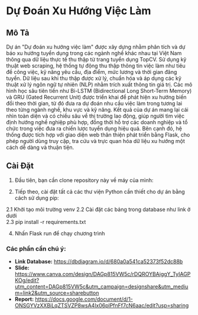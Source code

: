 # Dự Đoán Xu Hướng Việc Làm

## Mô Tả

Dự án "Dự đoán xu hướng việc làm" được xây dựng nhằm phân tích và dự báo xu hướng tuyển dụng trong các ngành nghề khác nhau tại Việt Nam thông qua dữ liệu thực tế thu thập từ trang tuyển dụng TopCV. Sử dụng kỹ thuật web scraping, hệ thống tự động thu thập thông tin việc làm như tiêu đề công việc, kỹ năng yêu cầu, địa điểm, mức lương và thời gian đăng tuyển. Dữ liệu sau khi thu thập được xử lý, chuẩn hóa và áp dụng các kỹ thuật xử lý ngôn ngữ tự nhiên (NLP) nhằm trích xuất thông tin giá trị. Các mô hình học sâu tiên tiến như Bi-LSTM (Bidirectional Long Short-Term Memory) và GRU (Gated Recurrent Unit) được triển khai để phát hiện xu hướng biến đổi theo thời gian, từ đó đưa ra dự đoán nhu cầu việc làm trong tương lai theo từng ngành nghề, khu vực và kỹ năng. Kết quả của dự án mang lại cái nhìn toàn diện và có chiều sâu về thị trường lao động, giúp người tìm việc định hướng nghề nghiệp phù hợp, đồng thời hỗ trợ các doanh nghiệp và tổ chức trong việc đưa ra chiến lược tuyển dụng hiệu quả. Bên cạnh đó, hệ thống được tích hợp với giao diện web thân thiện phát triển bằng Flask, cho phép người dùng truy cập, tra cứu và trực quan hóa dữ liệu xu hướng một cách dễ dàng và thuận tiện.

## Cài Đặt

1. Đầu tiên, bạn cần clone repository này về máy của mình:

2. Tiếp theo, cài đặt tất cả các thư viện Python cần thiết cho dự án bằng cách sử dụng pip:
   
2.1  Khởi tạo môi trường venv
2.2  Cài đặt các bảng trong database như link ở dưới  
2.3  pip install -r requirements.txt

4. Nhấn Flask run để chạy chương trình




### Các phần cần chú ý:
- **Link Database:** <https://dbdiagram.io/d/680a0a541ca52373f52dc88b>
- **Slide:**  <https://www.canva.com/design/DAGp815VW5c/rDQROYBAiggY_TyIAGPKOg/edit?utm_content=DAGp815VW5c&utm_campaign=designshare&utm_medium=link2&utm_source=sharebutton>
- **Report:** <https://docs.google.com/document/d/1-ONSGYVzXXBiLqZTSVZP8wsA4lx06plPfnFf7cN6aac/edit?usp=sharing>
  

